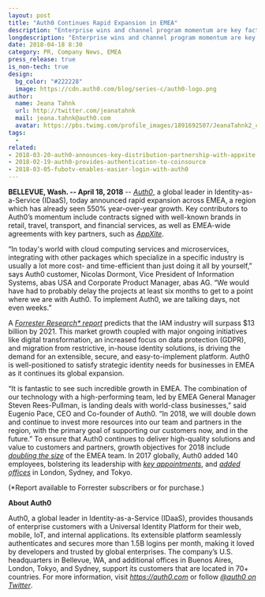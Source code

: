 ```yaml
---
layout: post
title: "Auth0 Continues Rapid Expansion in EMEA"
description: "Enterprise wins and channel program momentum are key factors in regional growth"
longdescription: "Enterprise wins and channel program momentum are key factors in regional growth"
date: 2018-04-18 8:30
category: PR, Company News, EMEA
press_release: true
is_non-tech: true
design:
  bg_color: "#222228"
  image: https://cdn.auth0.com/blog/series-c/auth0-logo.png
author:
  name: Jeana Tahnk
  url: http://twitter.com/jeanatahnk
  mail: jeana.tahnk@auth0.com
  avatar: https://pbs.twimg.com/profile_images/1891692507/JeanaTahnk2_crop_400x400.jpg
tags:
  -
related:
- 2018-03-20-auth0-announces-key-distribution-partnership-with-appxite
- 2018-02-19-auth0-provides-authentication-to-coinsource
- 2018-03-05-fubotv-enables-easier-login-with-auth0
---
```



**BELLEVUE, Wash. -- April 18, 2018** -- [_Auth0_](https://auth0.com/), a global leader in Identity-as-a-Service (IDaaS), today announced rapid expansion across EMEA, a region which has already seen 550% year-over-year growth. Key contributors to Auth0’s momentum include contracts signed with well-known brands in retail, travel, transport, and financial services, as well as EMEA-wide agreements with key partners, such as [_AppXite_](https://globenewswire.com/news-release/2018/03/20/1442485/0/en/Auth0-Announces-Key-Distribution-Partnership-with-AppXite.html).

“In today's world with cloud computing services and microservices, integrating with other packages which specialize in a specific industry is usually a lot more cost- and time-efficient than just doing it all by yourself,” says Auth0 customer, Nicolas Dormont, Vice President of Information Systems, abas USA and Corporate Product Manager, abas AG. “We would have had to probably delay the projects at least six months to get to a point where we are with Auth0. To implement Auth0, we are talking days, not even weeks.”

A [_Forrester Research* report_](https://www.forrester.com/report/The+IAM+Market+Will+Surpass+13+Billion+By+2021/-/E-RES138932) predicts that the IAM industry will surpass $13 billion by 2021. This market growth coupled with major ongoing initiatives like digital transformation, an increased focus on data protection (GDPR), and migration from restrictive, in-house identity solutions, is driving the demand for an extensible, secure, and easy-to-implement platform. Auth0 is well-positioned to satisfy strategic identity needs for businesses in EMEA as it continues its global expansion.

“It is fantastic to see such incredible growth in EMEA. The combination of our technology with a high-performing team, led by EMEA General Manager Steven Rees-Pullman, is landing deals with world-class businesses,” said Eugenio Pace, CEO and Co-founder of Auth0. “In 2018, we will double down and continue to invest more resources into our team and partners in the region, with the primary goal of supporting our customers now, and in the future.”
To ensure that Auth0 continues to deliver high-quality solutions and value to customers and partners, growth objectives for 2018 include [_doubling the size_](https://auth0.com/careers) of the EMEA team. In 2017 globally, Auth0 added 140 employees, bolstering its leadership with [_key appointments_](https://auth0.com/blog/auth0-expands-leadership-team/), and [_added offices_](https://auth0.com/blog/auth0-announces-record-year/) in London, Sydney, and Tokyo.

(*Report available to Forrester subscribers or for purchase.)

**About Auth0**

Auth0, a global leader in Identity-as-a-Service (IDaaS), provides thousands of enterprise customers with a Universal Identity Platform for their web, mobile, IoT, and internal applications. Its extensible platform seamlessly authenticates and secures more than 1.5B logins per month, making it loved by developers and trusted by global enterprises. The company’s U.S. headquarters in Bellevue, WA, and additional offices in Buenos Aires, London, Tokyo, and Sydney, support its customers that are located in 70+ countries.
For more information, visit [_https://auth0.com_](https://auth0.com/) or follow [_@auth0 on Twitter_](https://twitter.com/auth0).












